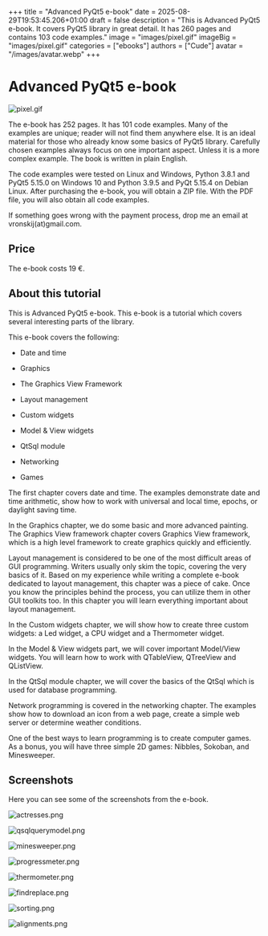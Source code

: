 +++
title = "Advanced PyQt5 e-book"
date = 2025-08-29T19:53:45.206+01:00
draft = false
description = "This is Advanced PyQt5 e-book. It covers PyQt5 library in great detail. It has 260 pages and contains 103 code examples."
image = "images/pixel.gif"
imageBig = "images/pixel.gif"
categories = ["ebooks"]
authors = ["Cude"]
avatar = "/images/avatar.webp"
+++

# Advanced PyQt5 e-book

![pixel.gif](images/pixel.gif)

The e-book has 252 pages. It has 101 code examples. Many of the examples are unique; reader
will not find them anywhere else. It is an ideal material for those who already
know some basics of PyQt5 library. Carefully chosen examples always focus on one important
aspect. Unless it is a more complex example. The book is written in plain English. 

The code examples were tested on Linux and Windows, Python 3.8.1 and PyQt5 5.15.0 on Windows 10 and
Python 3.9.5 and PyQt 5.15.4 on Debian Linux. After purchasing the e-book, you
will obtain a ZIP file. With the PDF file, you will also obtain all code examples. 

If something goes wrong with the payment process, drop me an email at vronskij(at)gmail.com.

## Price

The e-book costs 19 €.

## About this tutorial

This is Advanced PyQt5 e-book. This e-book is a tutorial 
which covers several interesting parts of the library.

This e-book covers the following:

  - Date and time

  - Graphics

  - The Graphics View Framework

  - Layout management

  - Custom widgets

  - Model &amp; View widgets

  - QtSql module

  - Networking

  - Games

The first chapter covers date and time. The examples demonstrate date
and time arithmetic, show how to work with universal and local time,
epochs, or daylight saving time.

In the Graphics chapter, we do some basic and more advanced painting.
The Graphics View framework chapter covers Graphics View framework, 
which is a high level framework to create graphics quickly and efficiently.

Layout management is considered to be one of the most difficult areas of GUI
programming. Writers usually only skim the topic, covering the very basics of
it. Based on my experience while writing a complete e-book dedicated to 
layout management, this chapter was a piece of cake. Once you know the principles
behind the process, you can utilize them in other GUI toolkits too.
In this chapter you will learn everything important about layout management. 

In the Custom widgets chapter, we will show how to create three custom widgets: a Led widget, 
a CPU widget and a Thermometer widget. 

In the Model &amp; View widgets part, we will cover important Model/View
widgets. You will learn how to work with QTableView, QTreeView
and QListView. 

In the QtSql module chapter, we will cover the basics of the QtSql which
is used for database programming.

Network programming is covered in the networking chapter. The examples show how
to download an icon from a web page, create a simple web server or determine weather conditions.

One of the best ways to learn programming is to create computer games. As a bonus,
you will have three simple 2D games: Nibbles, Sokoban, and Minesweeper.

## Screenshots

Here you can see some of the screenshots from the e-book.

![actresses.png](images/actresses.png)

![qsqlquerymodel.png](images/qsqlquerymodel.png)

![minesweeper.png](images/minesweeper.png)

![progressmeter.png](images/progressmeter.png)

![thermometer.png](images/thermometer.png)

![findreplace.png](images/findreplace.png)

![sorting.png](images/sorting.png)

![alignments.png](images/alignments.png)